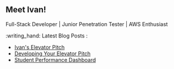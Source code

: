 ## Meet Ivan!

Full-Stack Developer | Junior Penetration Tester | AWS Enthusiast


<p>
:writing_hand: Latest Blog Posts :

<!-- BLOG-POST-LIST:START -->
- [Ivan&#39;s Elevator Pitch](https://www.hcoco1.com/blog/2024-07-10-ivan-pitch/)
- [Developing Your Elevator Pitch](https://www.hcoco1.com/blog/2024-07-01-develop-pitch/)
- [Student Performance Dashboard](https://www.hcoco1.com/blog/2024-05-29-dashboard/)
<!-- BLOG-POST-LIST:END -->

</p>
